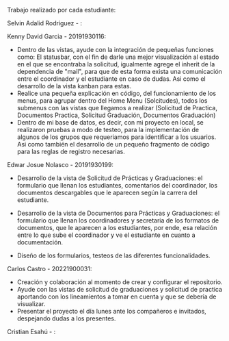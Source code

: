 Trabajo realizado por cada estudiante:

Selvin Adalid Rodriguez - :

Kenny David Garcia - 20191930116:
   - Dentro de las vistas, ayude con la integración de pequeñas funciones como: El statusbar, con el fin de darle una mejor visualización al estado en el que se encontraba la solicitud, igualmente agrege el inherit de la dependencia de "mail", para que de esta forma exista una comunicación entre el coordinador y el estudiante en caso de dudas. Asi como el desarrollo de la vista kanban para estas.
   - Realice una pequeña explicación en código, del funcionamiento de los menus, para agrupar dentro del Home Menu (Solcitudes), todos los submenus con las vistas que llegamos a realizar (Solicitud de Practica, Documentos Practica, Solicitud Graduación, Documentos Graduación)
   - Dentro de mi base de datos, es decir, con mi proyecto en local, se realizaron pruebas a modo de testeo, para la implementación de algunos de los grupos que requeriamos para identificar a los usuarios. Asi como también el desarrollo de un pequeño fragmento de código para las reglas de registro necesarias.
     
Edwar Josue Nolasco - 20191930199:
   - Desarrollo de la vista de Solicitud de Prácticas y Graduaciones: el formulario que llenan los estudiantes, comentarios del coordinador, los documentos descargables que le aparecen según la carrera del estudiante. 

   - Desarrollo de la vista de Documentos para Prácticas y Graduaciones: el formulario que llenan los coordinadores y secretaria de los formatos de documentos, que le aparecen a los estudiantes, por ende, esa relación entre lo que sube el coordinador y ve el estudiante en cuanto a documentación.

   - Diseño de los formularios, testeos de las diferentes funcionalidades.

Carlos Castro - 20221900031:
   - Creación y colaboración al momento de crear y configurar el repositorio.
   - Ayude con las vistas de solicitud de graduaciones y solicitud de practica aportando con los lineamientos a tomar en cuenta y que se debería de visualizar.
   - Presentar el proyecto el día lunes ante los compañeros e invitados, despejando dudas a los presentes.
 

Cristian Esahú - :
